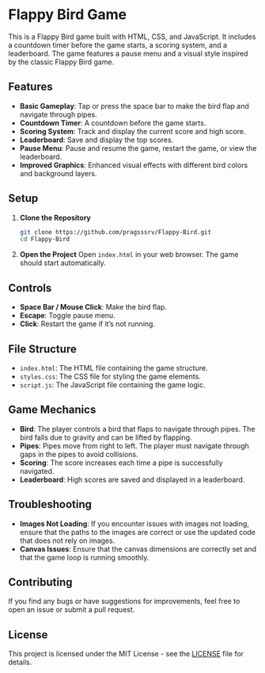# Flappy Bird Game

This is a Flappy Bird game built with HTML, CSS, and JavaScript. It includes a countdown timer before the game starts, a scoring system, and a leaderboard. The game features a pause menu and a visual style inspired by the classic Flappy Bird game.

## Features

- **Basic Gameplay**: Tap or press the space bar to make the bird flap and navigate through pipes.
- **Countdown Timer**: A countdown before the game starts.
- **Scoring System**: Track and display the current score and high score.
- **Leaderboard**: Save and display the top scores.
- **Pause Menu**: Pause and resume the game, restart the game, or view the leaderboard.
- **Improved Graphics**: Enhanced visual effects with different bird colors and background layers.

## Setup

1. **Clone the Repository**
   ```bash
   git clone https://github.com/pragsssrv/Flappy-Bird.git
   cd Flappy-Bird
   ```

2. **Open the Project**
   Open `index.html` in your web browser. The game should start automatically.

## Controls

- **Space Bar / Mouse Click**: Make the bird flap.
- **Escape**: Toggle pause menu.
- **Click**: Restart the game if it’s not running.

## File Structure

- `index.html`: The HTML file containing the game structure.
- `styles.css`: The CSS file for styling the game elements.
- `script.js`: The JavaScript file containing the game logic.

## Game Mechanics

- **Bird**: The player controls a bird that flaps to navigate through pipes. The bird falls due to gravity and can be lifted by flapping.
- **Pipes**: Pipes move from right to left. The player must navigate through gaps in the pipes to avoid collisions.
- **Scoring**: The score increases each time a pipe is successfully navigated.
- **Leaderboard**: High scores are saved and displayed in a leaderboard.

## Troubleshooting

- **Images Not Loading**: If you encounter issues with images not loading, ensure that the paths to the images are correct or use the updated code that does not rely on images.
- **Canvas Issues**: Ensure that the canvas dimensions are correctly set and that the game loop is running smoothly.

## Contributing

If you find any bugs or have suggestions for improvements, feel free to open an issue or submit a pull request.

## License

This project is licensed under the MIT License - see the [LICENSE](LICENSE) file for details.